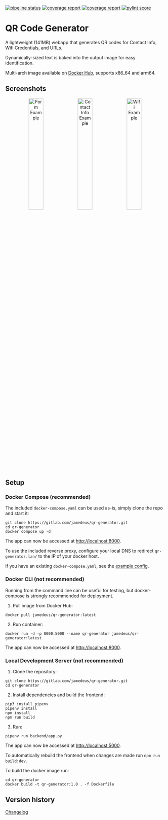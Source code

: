 [![pipeline status](https://gitlab.com/jamedeus/qr-generator/badges/master/pipeline.svg)](https://gitlab.com/jamedeus/qr-generator/-/commits/master)
[![coverage report](https://gitlab.com/jamedeus/qr-generator/badges/master/coverage.svg?job=test_backend&key_text=Backend+Coverage&key_width=120)](https://gitlab.com/jamedeus/qr-generator/-/commits/master)
[![coverage report](https://gitlab.com/jamedeus/qr-generator/badges/master/coverage.svg?job=test_frontend&key_text=Frontend+Coverage&key_width=120)](https://gitlab.com/jamedeus/qr-generator/-/commits/master)
[![pylint score](https://gitlab.com/jamedeus/qr-generator/-/jobs/artifacts/master/raw/pylint/pylint.svg?job=pylint)](https://gitlab.com/jamedeus/qr-generator/-/jobs/artifacts/master/raw/pylint/pylint.log?job=pylint)

# QR Code Generator

A lightweight (141MB) webapp that generates QR codes for Contact Info, Wifi Credentials, and URLs.

Dynamically-sized text is baked into the output image for easy identification.

Multi-arch image available on [Docker Hub](https://hub.docker.com/r/jamedeus/qr-generator), supports x86_64 and arm64.

## Screenshots

<p align="center">
  <img src="https://gitlab.com/jamedeus/qr-generator/-/raw/master/img/example1.png" width="30%" alt="Form Example">
  <img src="https://gitlab.com/jamedeus/qr-generator/-/raw/master/img/example2.png" width="30%" alt="Contact Info Example">
  <img src="https://gitlab.com/jamedeus/qr-generator/-/raw/master/img/example3.png" width="30%" alt="Wifi Example">
</p>

## Setup

### Docker Compose (recommended)

The included `docker-compose.yaml` can be used as-is, simply clone the repo and start it:
```
git clone https://gitlab.com/jamedeus/qr-generator.git
cd qr-generator
docker compose up -d
```
The app can now be accessed at [http://localhost:8000](http://localhost:8000).

To use the included reverse proxy, configure your local DNS to redirect `qr-generator.lan/` to the IP of your docker host.

If you have an existing `docker-compose.yaml`, see the [example config](/docker-compose.yaml).

### Docker CLI (not recommended)

Running from the command line can be useful for testing, but docker-compose is strongly recommended for deployment.

1. Pull image from Docker Hub:
```
docker pull jamedeus/qr-generator:latest
```

2. Run container:
```
docker run -d -p 8000:5000 --name qr-generator jamedeus/qr-generator:latest
```
The app can now be accessed at [http://localhost:8000](http://localhost:8000).

### Local Development Server (not recommended)

1. Clone the repository:
```
git clone https://gitlab.com/jamedeus/qr-generator.git
cd qr-generator
```

2. Install dependencies and build the frontend:
```
pip3 install pipenv
pipenv install
npm install
npm run build
```

3. Run:
```
pipenv run backend/app.py
```

The app can now be accessed at [http://localhost:5000](http://localhost:5000).

To automatically rebuild the frontend when changes are made run `npm run build:dev`.

To build the docker image run:
```
cd qr-generator
docker build -t qr-generator:1.0 . -f Dockerfile
```

## Version history

[Changelog](changelog.md)
